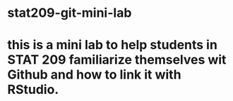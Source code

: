 # stat209-git-mini-lab

# this is a mini lab to help students in STAT 209 familiarize themselves wit Github and how to link it with RStudio.